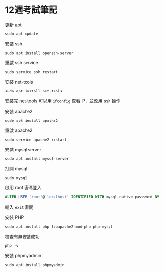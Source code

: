 # 12週考試筆記

更新 apt

```
sudo apt update
```

安裝 ssh 

```
sudo apt install openssh-server
```

重啟 ssh service 

```
sudo service ssh restart
```

安裝 net-tools

```
sudo apt install net-tools
```

安裝完 net-tools 可以用 `ifconfig` 查看 IP，並改用 ssh 操作

安裝 apache2

```
sudo apt install apache2
```

重啟 apache2 

```
sudo service apache2 restart
```

安裝 mysql server

```
sudo apt install mysql-server
```

打開 mysql

```
sudo mysql
```

啟用 root 密碼登入

```sql
ALTER USER 'root'@'localhost' IDENTIFIED WITH mysql_native_password BY 'password';
```

輸入 `exit` 離開

安裝 PHP

```
sudo apt install php libapache2-mod-php php-mysql
```

檢查有無安裝成功

```
php -v
```

安裝 phpmyadmin

```
sudo apt install phpmyadmin
```

